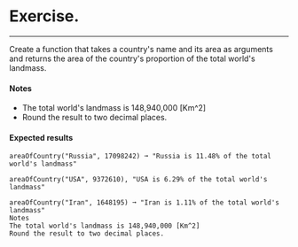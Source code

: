 # Exercise.

---

Create a function that takes a country's name and its area as arguments and returns the area of the country's proportion of the total world's landmass.

#### Notes

- The total world's landmass is 148,940,000 [Km^2]
- Round the result to two decimal places.

#### Expected results

```
areaOfCountry("Russia", 17098242) ➞ "Russia is 11.48% of the total world's landmass"

areaOfCountry("USA", 9372610), "USA is 6.29% of the total world's landmass"

areaOfCountry("Iran", 1648195) ➞ "Iran is 1.11% of the total world's landmass"
Notes
The total world's landmass is 148,940,000 [Km^2]
Round the result to two decimal places.
```
